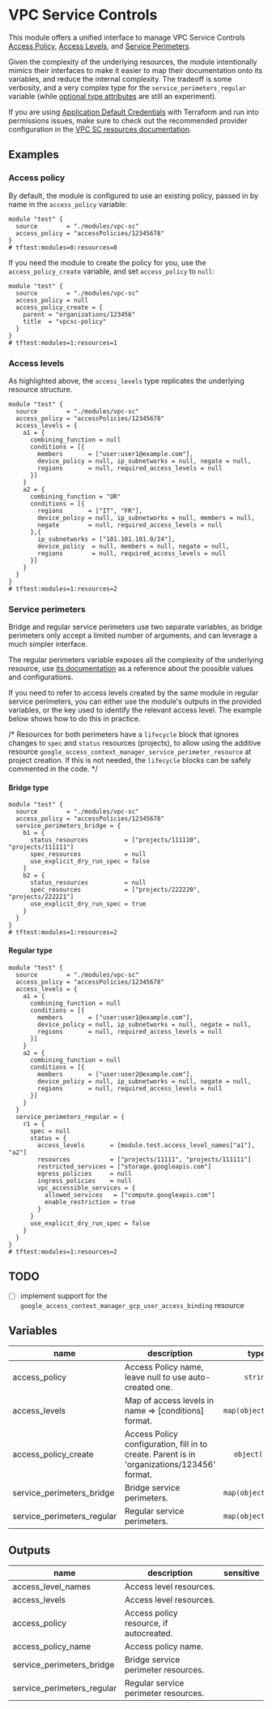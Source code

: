 # VPC Service Controls

This module offers a unified interface to manage VPC Service Controls [Access Policy](https://cloud.google.com/access-context-manager/docs/create-access-policy), [Access Levels](https://cloud.google.com/access-context-manager/docs/manage-access-levels), and [Service Perimeters](https://cloud.google.com/vpc-service-controls/docs/service-perimeters).

Given the complexity of the underlying resources, the module intentionally mimics their interfaces to make it easier to map their documentation onto its variables, and reduce the internal complexity. The tradeoff is some verbosity, and a very complex type for the `service_perimeters_regular` variable (while [optional type attributes](https://www.terraform.io/language/expressions/type-constraints#experimental-optional-object-type-attributes) are still an experiment).

If you are using [Application Default Credentials](https://cloud.google.com/sdk/gcloud/reference/auth/application-default) with Terraform and run into permissions issues, make sure to check out the recommended provider configuration in the [VPC SC resources documentation](https://registry.terraform.io/providers/hashicorp/google/latest/docs/resources/access_context_manager_access_level).

## Examples

### Access policy

By default, the module is configured to use an existing policy, passed in by name in the `access_policy` variable:

```hcl
module "test" {
  source        = "./modules/vpc-sc"
  access_policy = "accessPolicies/12345678"
}
# tftest:modules=0:resources=0
```

If you need the module to create the policy for you, use the `access_policy_create` variable, and set `access_policy` to `null`:

```hcl
module "test" {
  source        = "./modules/vpc-sc"
  access_policy = null
  access_policy_create = {
    parent = "organizations/123456"
    title  = "vpcsc-policy"
  }
}
# tftest:modules=1:resources=1
```

### Access levels

As highlighted above, the `access_levels` type replicates the underlying resource structure.

```hcl
module "test" {
  source        = "./modules/vpc-sc"
  access_policy = "accessPolicies/12345678"
  access_levels = {
    a1 = {
      combining_function = null
      conditions = [{
        members       = ["user:user1@example.com"],
        device_policy = null, ip_subnetworks = null, negate = null,
        regions       = null, required_access_levels = null
      }]
    }
    a2 = {
      combining_function = "OR"
      conditions = [{
        regions       = ["IT", "FR"],
        device_policy = null, ip_subnetworks = null, members = null,
        negate        = null, required_access_levels = null
      },{
        ip_subnetworks = ["101.101.101.0/24"],
        device_policy  = null, members = null, negate = null,
        regions        = null, required_access_levels = null
      }]
    }
  }
}
# tftest:modules=1:resources=2
```

### Service perimeters

Bridge and regular service perimeters use two separate variables, as bridge perimeters only accept a limited number of arguments, and can leverage a much simpler interface.

The regular perimeters variable exposes all the complexity of the underlying resource, use [its documentation](https://registry.terraform.io/providers/hashicorp/google/latest/docs/resources/access_context_manager_service_perimeter) as a reference about the possible values and configurations.

If you need to refer to access levels created by the same module in regular service perimeters, you can either use the module's outputs in the provided variables, or the key used to identify the relevant access level. The example below shows how to do this in practice.

/*
Resources for both perimeters have a `lifecycle` block that ignores changes to `spec` and `status` resources (projects), to allow using the additive resource `google_access_context_manager_service_perimeter_resource` at project creation. If this is not needed, the `lifecycle` blocks can be safely commented in the code.
*/

#### Bridge type

```hcl
module "test" {
  source        = "./modules/vpc-sc"
  access_policy = "accessPolicies/12345678"
  service_perimeters_bridge = {
    b1 = {
      status_resources          = ["projects/111110", "projects/111111"]
      spec_resources            = null
      use_explicit_dry_run_spec = false
    }
    b2 = {
      status_resources          = null
      spec_resources            = ["projects/222220", "projects/222221"]
      use_explicit_dry_run_spec = true
    }
  }
}
# tftest:modules=1:resources=2
```

#### Regular type

```hcl
module "test" {
  source        = "./modules/vpc-sc"
  access_policy = "accessPolicies/12345678"
  access_levels = {
    a1 = {
      combining_function = null
      conditions = [{
        members       = ["user:user1@example.com"],
        device_policy = null, ip_subnetworks = null, negate = null,
        regions       = null, required_access_levels = null
      }]
    }
    a2 = {
      combining_function = null
      conditions = [{
        members       = ["user:user2@example.com"],
        device_policy = null, ip_subnetworks = null, negate = null,
        regions       = null, required_access_levels = null
      }]
    }
  }
  service_perimeters_regular = {
    r1 = {
      spec = null
      status = {
        access_levels       = [module.test.access_level_names["a1"], "a2"]
        resources           = ["projects/11111", "projects/111111"]
        restricted_services = ["storage.googleapis.com"]
        egress_policies     = null
        ingress_policies    = null
        vpc_accessible_services = {
          allowed_services   = ["compute.googleapis.com"]
          enable_restriction = true
        }
      }
      use_explicit_dry_run_spec = false
    }
  }
}
# tftest:modules=1:resources=2
```

## TODO

- [ ] implement support for the  `google_access_context_manager_gcp_user_access_binding` resource




<!-- BEGIN TFDOC -->

## Variables

| name | description | type | required | default |
|---|---|:---:|:---:|:---:|
| access_policy | Access Policy name, leave null to use auto-created one. | <code>string</code> | ✓ |  |
| access_levels | Map of access levels in name => [conditions] format. | <code title="map&#40;object&#40;&#123;&#10;  combining_function &#61; string&#10;  conditions &#61; list&#40;object&#40;&#123;&#10;    device_policy &#61; object&#40;&#123;&#10;      require_screen_lock              &#61; bool&#10;      allowed_encryption_statuses      &#61; list&#40;string&#41;&#10;      allowed_device_management_levels &#61; list&#40;string&#41;&#10;      os_constraints &#61; list&#40;object&#40;&#123;&#10;        minimum_version            &#61; string&#10;        os_type                    &#61; string&#10;        require_verified_chrome_os &#61; bool&#10;      &#125;&#41;&#41;&#10;      require_admin_approval &#61; bool&#10;      require_corp_owned     &#61; bool&#10;    &#125;&#41;&#10;    ip_subnetworks         &#61; list&#40;string&#41;&#10;    members                &#61; list&#40;string&#41;&#10;    negate                 &#61; bool&#10;    regions                &#61; list&#40;string&#41;&#10;    required_access_levels &#61; list&#40;string&#41;&#10;  &#125;&#41;&#41;&#10;&#125;&#41;&#41;">map&#40;object&#40;&#123;&#8230;&#125;&#41;&#41;</code> |  | <code>&#123;&#125;</code> |
| access_policy_create | Access Policy configuration, fill in to create. Parent is in 'organizations/123456' format. | <code title="object&#40;&#123;&#10;  parent &#61; string&#10;  title  &#61; string&#10;&#125;&#41;">object&#40;&#123;&#8230;&#125;&#41;</code> |  | <code>null</code> |
| service_perimeters_bridge | Bridge service perimeters. | <code title="map&#40;object&#40;&#123;&#10;  spec_resources            &#61; list&#40;string&#41;&#10;  status_resources          &#61; list&#40;string&#41;&#10;  use_explicit_dry_run_spec &#61; bool&#10;&#125;&#41;&#41;">map&#40;object&#40;&#123;&#8230;&#125;&#41;&#41;</code> |  | <code>&#123;&#125;</code> |
| service_perimeters_regular | Regular service perimeters. | <code title="map&#40;object&#40;&#123;&#10;  spec &#61; object&#40;&#123;&#10;    access_levels       &#61; list&#40;string&#41;&#10;    resources           &#61; list&#40;string&#41;&#10;    restricted_services &#61; list&#40;string&#41;&#10;    egress_policies &#61; list&#40;object&#40;&#123;&#10;      egress_from &#61; object&#40;&#123;&#10;        identity_type &#61; string&#10;        identities    &#61; list&#40;string&#41;&#10;      &#125;&#41;&#10;      egress_to &#61; object&#40;&#123;&#10;        operations &#61; list&#40;object&#40;&#123;&#10;          method_selectors &#61; list&#40;string&#41;&#10;          service_name     &#61; string&#10;        &#125;&#41;&#41;&#10;        resources &#61; list&#40;string&#41;&#10;      &#125;&#41;&#10;    &#125;&#41;&#41;&#10;    ingress_policies &#61; list&#40;object&#40;&#123;&#10;      ingress_from &#61; object&#40;&#123;&#10;        identity_type        &#61; string&#10;        identities           &#61; list&#40;string&#41;&#10;        source_access_levels &#61; list&#40;string&#41;&#10;        source_resources     &#61; list&#40;string&#41;&#10;      &#125;&#41;&#10;      ingress_to &#61; object&#40;&#123;&#10;        operations &#61; list&#40;object&#40;&#123;&#10;          method_selectors &#61; list&#40;string&#41;&#10;          service_name     &#61; string&#10;        &#125;&#41;&#41;&#10;        resources &#61; list&#40;string&#41;&#10;      &#125;&#41;&#10;    &#125;&#41;&#41;&#10;    vpc_accessible_services &#61; object&#40;&#123;&#10;      allowed_services   &#61; list&#40;string&#41;&#10;      enable_restriction &#61; bool&#10;    &#125;&#41;&#10;  &#125;&#41;&#10;  status &#61; object&#40;&#123;&#10;    access_levels       &#61; list&#40;string&#41;&#10;    resources           &#61; list&#40;string&#41;&#10;    restricted_services &#61; list&#40;string&#41;&#10;    egress_policies &#61; list&#40;object&#40;&#123;&#10;      egress_from &#61; object&#40;&#123;&#10;        identity_type &#61; string&#10;        identities    &#61; list&#40;string&#41;&#10;      &#125;&#41;&#10;      egress_to &#61; object&#40;&#123;&#10;        operations &#61; list&#40;object&#40;&#123;&#10;          method_selectors &#61; list&#40;string&#41;&#10;          service_name     &#61; string&#10;        &#125;&#41;&#41;&#10;        resources &#61; list&#40;string&#41;&#10;      &#125;&#41;&#10;    &#125;&#41;&#41;&#10;    ingress_policies &#61; list&#40;object&#40;&#123;&#10;      ingress_from &#61; object&#40;&#123;&#10;        identity_type        &#61; string&#10;        identities           &#61; list&#40;string&#41;&#10;        source_access_levels &#61; list&#40;string&#41;&#10;        source_resources     &#61; list&#40;string&#41;&#10;      &#125;&#41;&#10;      ingress_to &#61; object&#40;&#123;&#10;        operations &#61; list&#40;object&#40;&#123;&#10;          method_selectors &#61; list&#40;string&#41;&#10;          service_name     &#61; string&#10;        &#125;&#41;&#41;&#10;        resources &#61; list&#40;string&#41;&#10;      &#125;&#41;&#10;    &#125;&#41;&#41;&#10;    vpc_accessible_services &#61; object&#40;&#123;&#10;      allowed_services   &#61; list&#40;string&#41;&#10;      enable_restriction &#61; bool&#10;    &#125;&#41;&#10;  &#125;&#41;&#10;  use_explicit_dry_run_spec &#61; bool&#10;&#125;&#41;&#41;">map&#40;object&#40;&#123;&#8230;&#125;&#41;&#41;</code> |  | <code>&#123;&#125;</code> |

## Outputs

| name | description | sensitive |
|---|---|:---:|
| access_level_names | Access level resources. |  |
| access_levels | Access level resources. |  |
| access_policy | Access policy resource, if autocreated. |  |
| access_policy_name | Access policy name. |  |
| service_perimeters_bridge | Bridge service perimeter resources. |  |
| service_perimeters_regular | Regular service perimeter resources. |  |

<!-- END TFDOC -->



